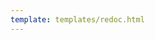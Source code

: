 ```yaml
---
template: templates/redoc.html
---
```


<redoc spec-url="{{base_path}}/apis/restapis/idle-account-identification.yaml" scroll-y-offset="{{redocly.scroll_y_offset}}"></redoc>

